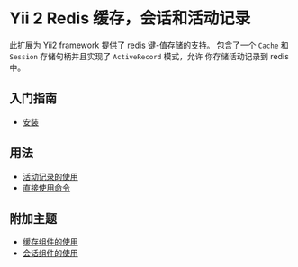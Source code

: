 Yii 2 Redis 缓存，会话和活动记录
===============================================

此扩展为 Yii2 framework 提供了 [redis](https://redis.io/) 键-值存储的支持。
包含了一个 `Cache` 和 `Session` 存储句柄并且实现了 `ActiveRecord` 模式，允许
你存储活动记录到 redis 中。

入门指南
---------------

* [安装](installation.md)

用法
-----

* [活动记录的使用](usage-ar.md)
* [直接使用命令](usage-commands.md)

附加主题
-----------------

* [缓存组件的使用](topics-cache.md)
* [会话组件的使用](topics-session.md)
